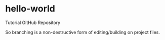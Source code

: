 # hello-world
Tutorial GitHub Repository

So branching is a non-destructive form of editing/building on project files.
